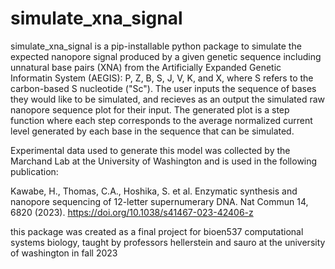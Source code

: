 # simulate_xna_signal
simulate_xna_signal is a pip-installable python package to simulate the expected nanopore signal produced by a given genetic sequence including unnatural base pairs (XNA) from the Artificially Expanded Genetic Informatin System (AEGIS):  P, Z, B, S, J, V, K, and X, where S refers to the carbon-based S nucleotide ("Sc"). The user inputs the sequence of bases they would like to be simulated, and recieves as an output the simulated raw nanopore sequence plot for their input. The generated plot is a step function where each step corresponds to the average normalized current level generated by each base in the sequence that can be simulated. 

Experimental data used to generate this model was collected by the Marchand Lab at the University of Washington and is used in the following publication: 

Kawabe, H., Thomas, C.A., Hoshika, S. et al. Enzymatic synthesis and nanopore sequencing of 12-letter supernumerary DNA. Nat Commun 14, 6820 (2023). https://doi.org/10.1038/s41467-023-42406-z

this package was created as a final project for bioen537 computational systems biology, taught by professors hellerstein and sauro at the university of washington in fall 2023
